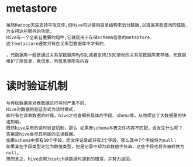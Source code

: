 
# metastore

    虽然Hadoop天生支持平坦文件,但Hive可以使用目录结构来划分数据,以提高某些查询的性能.
    为支持这些额外的功能,
    Hive有一个全新且重要的组件,它就是用于存储schema信息的metastore.
    这个metastore通常只有在关系型数据库中才有的.
    
    ，元数据库一般是通过关系型数据库MySQL或者支持JDBC驱动的关系型数据库来存储。元数据维护了库信息、表信息、列信息等所有内容
    

# 读时验证机制

    与传统数据库对表数据进行写时严重不同，
    Hive对数据的验证方式为读时模式，
    即只有在读表数据的时候，hive才检查解析具体的字段、shema等，从而保证了大数据量的快速加载。
    既然hive采用的读时验证机制，那么 如果表schema与表文件内容不匹配，会发生什么呢？
    答案是hive会尽其所能的去读数据。
    如果schema中表有10个字段，而文件记录却只有3个字段，那么其中7个字段将为null；
    如果某些字段类型定位为数值类型，但是记录中却为非数值字符串，这些字段也将会被转换为null。
    简而言之，hive会努力catch读数据时遇到的错误，并努力返回。
    


